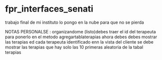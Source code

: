 # fpr_interfaces_senati
trabajo final de mi instituto lo pongo en la nube para que no se pierda

NOTAS PERSONALSE : organizandome 
(listo)debes traer el id del terapeuta para ponerlo en el metodo agregartablaterapias
ahora debes debes mostrar las terapias ed cada terapeuta identificado
enn la vista del cliente se debe mostrar las terapias que hay solo las 10 primeras aleatoria de la tabal terapias
